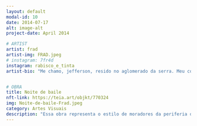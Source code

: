 ```yaml
---
layout: default
modal-id: 10
date: 2014-07-17
alt: image-alt
project-date: April 2014

# ARTIST
artist: frad
artist-img: FRAD.jpeg
# instagram: 7fr4d
instagram: rabisco_e_tinta
artist-bio: "Me chamo, jefferson, resido no aglomerado da serra. Meu contato com a arte vem desde pequeno e sempre fui fascinado pelos graffites que coloriam a cidade, dessa forma comecei os primeiros desenhos no caderno e assim tentei expandi-los, tanto nas paredes quanto na internet."


# OBRA
title: Noite de baile
nft-link: https://teia.art/objkt/770324
img: Noite-de-baile-Frad.jpeg
category: Artes Visuais
description: "Essa obra representa o estilo de moradores da periferia que frequentam bailes funks, no qual vários deles(as) usam tênis da mesma marca."
---
```

